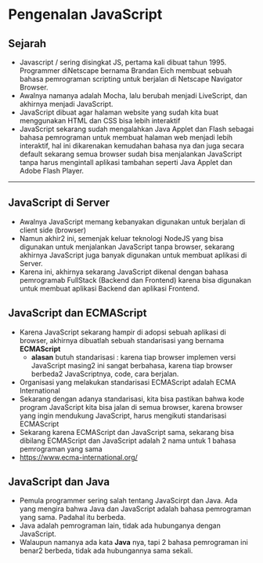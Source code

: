 # Pengenalan JavaScript

## Sejarah

- Javascript / sering disingkat JS, pertama kali dibuat tahun 1995. Programmer diNetscape bernama Brandan Eich membuat sebuah bahasa pemrograman scripting untuk berjalan di Netscape Navigator Browser.
- Awalnya namanya adalah Mocha, lalu berubah menjadi LiveScript, dan akhirnya menjadi JavaScript.
- JavaScript dibuat agar halaman website yang sudah kita buat menggunakan HTML dan CSS bisa lebih interaktif
- JavaScript sekarang sudah mengalahkan Java Applet dan Flash sebagai bahasa pemrograman untuk membuat halaman web menjadi lebih interaktif, hal ini dikarenakan kemudahan bahasa nya dan juga secara default sekarang semua browser sudah bisa menjalankan JavaScript tanpa harus mengintall aplikasi tambahan seperti Java Applet dan Adobe Flash Player.

---

## JavaScript di Server

- Awalnya JavaScript memang kebanyakan digunakan untuk berjalan di client side (browser)
- Namun akhir2 ini, semenjak keluar teknologi NodeJS yang bisa digunakan untuk menjalankan JavaScript tanpa browser, sekarang akhirnya JavaScript juga banyak digunakan untuk membuat aplikasi di Server.
- Karena ini, akhirnya sekarang JavaScript dikenal dengan bahasa pemrogramab FullStack (Backend dan Frontend) karena bisa digunakan untuk membuat aplikasi Backend dan aplikasi Frontend.

## JavaScript dan ECMAScript

- Karena JavaScript sekarang hampir di adopsi sebuah aplikasi di browser, akhirnya dibuatlah sebuah standarisasi yang bernama **ECMAScript**
  - **alasan** butuh standarisasi : karena tiap browser implemen versi JavaScript masing2 ini sangat berbahasa, karena tiap browser berbeda2 JavaScriptnya, code, cara berjalan.
- Organisasi yang melakukan standarisasi ECMAScript adalah ECMA International
- Sekarang dengan adanya standarisasi, kita bisa pastikan bahwa kode program JavaScript kita bisa jalan di semua browser, karena browser yang ingin mendukung JavaScript, harus mengikuti standarisasi ECMAScript
- Sekarang karena ECMAScript dan JavaScript sama, sekarang bisa dibilang ECMAScript dan JavaScript adalah 2 nama untuk 1 bahasa pemrograman yang sama
- https://www.ecma-international.org/

## JavaScript dan Java

- Pemula programmer sering salah tentang JavaScirpt dan Java. Ada yang mengira bahwa Java dan JavaScript adalah bahasa pemrograman yang sama. Padahal itu berbeda.
- Java adalah pemrograman lain, tidak ada hubunganya dengan JavaScript.
- Walaupun namanya ada kata **Java** nya, tapi 2 bahasa pemrograman ini benar2 berbeda, tidak ada hubungannya sama sekali.

